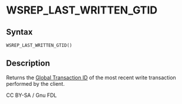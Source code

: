 # WSREP\_LAST\_WRITTEN\_GTID

## Syntax

```
WSREP_LAST_WRITTEN_GTID()
```

## Description

Returns the [Global Transaction ID](../../../../../ha-and-performance/standard-replication/gtid.md) of the most recent write transaction performed by the client.

CC BY-SA / Gnu FDL

